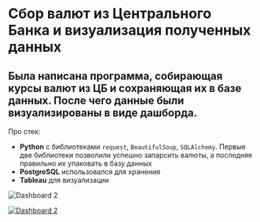 # Сбор валют из Центрального Банка и визуализация полученных данных

## Была написана программа, собирающая курсы валют из ЦБ и сохраняющая их в базе данных. После чего данные были визуализированы в виде дашборда.

Про стек:  
- **Python** с библиотеками `request`, `BeautifulSoup`, `SQLAlchemy`. 
Первые две библиотеки позволили успешно запарсить валюты, а последняя правильно их упаковать в базу данных
- **PostgreSQL** использовался для хранения 
- **Tableau** для визуализации 

![Dashboard 2](https://github.com/user-attachments/assets/ffd792c5-47f5-4635-a6cd-991313570c80)


<div class='tableauPlaceholder' id='viz1732794669460' style='position: relative'><noscript><a href='#'><img alt='Dashboard 2 ' src='https:&#47;&#47;public.tableau.com&#47;static&#47;images&#47;cu&#47;currency_17327937719460&#47;Dashboard2&#47;1_rss.png' style='border: none' /></a></noscript><object class='tableauViz'  style='display:none;'><param name='host_url' value='https%3A%2F%2Fpublic.tableau.com%2F' /> <param name='embed_code_version' value='3' /> <param name='site_root' value='' /><param name='name' value='currency_17327937719460&#47;Dashboard2' /><param name='tabs' value='no' /><param name='toolbar' value='yes' /><param name='static_image' value='https:&#47;&#47;public.tableau.com&#47;static&#47;images&#47;cu&#47;currency_17327937719460&#47;Dashboard2&#47;1.png' /> <param name='animate_transition' value='yes' /><param name='display_static_image' value='yes' /><param name='display_spinner' value='yes' /><param name='display_overlay' value='yes' /><param name='display_count' value='yes' /><param name='language' value='en-US' /><param name='filter' value='publish=yes' /></object></div>                <script type='text/javascript'>                    var divElement = document.getElementById('viz1732794669460');                    var vizElement = divElement.getElementsByTagName('object')[0];                    if ( divElement.offsetWidth > 800 ) { vizElement.style.width='1440px';vizElement.style.height='817px';} else if ( divElement.offsetWidth > 500 ) { vizElement.style.width='1440px';vizElement.style.height='817px';} else { vizElement.style.width='100%';vizElement.style.height='1577px';}                     var scriptElement = document.createElement('script');                    scriptElement.src = 'https://public.tableau.com/javascripts/api/viz_v1.js';                    vizElement.parentNode.insertBefore(scriptElement, vizElement);                </script>
